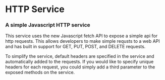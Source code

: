 # HTTP Service
### A simple Javascript HTTP service

This service uses the new Javascript fetch API to expose a simple api for http requests. This allows developers to make simple requsts to a web API and has built in support for GET, PUT, POST, and DELETE requests.

To simplify the service, default headers are specified in the service and automatically added to the requests. If you would like to specify unique headers for each request, you could simply add a third parameter to the exposed methods on the service.
